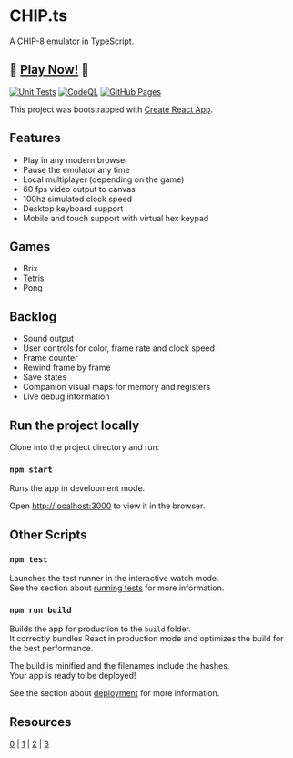 # CHIP.ts

A CHIP-8 emulator in TypeScript.

## 🚀 [Play Now!](https://penguinofwar.github.io/chip.ts/) 🚀

[![Unit Tests](https://github.com/PenguinOfWar/chip.ts/actions/workflows/unit-test.yml/badge.svg)](https://github.com/PenguinOfWar/chip.ts/actions/workflows/unit-test.yml) [![CodeQL](https://github.com/PenguinOfWar/chip.ts/actions/workflows/codeql-analysis.yml/badge.svg)](https://github.com/PenguinOfWar/chip.ts/actions/workflows/codeql-analysis.yml) [![GitHub Pages](https://github.com/PenguinOfWar/chip.ts/actions/workflows/gh-pages.yml/badge.svg)](https://github.com/PenguinOfWar/chip.ts/actions/workflows/gh-pages.yml)

This project was bootstrapped with [Create React App](https://github.com/facebook/create-react-app).

## Features

- Play in any modern browser
- Pause the emulator any time
- Local multiplayer (depending on the game)
- 60 fps video output to canvas
- 100hz simulated clock speed
- Desktop keyboard support
- Mobile and touch support with virtual hex keypad

## Games

- Brix
- Tetris
- Pong

## Backlog

- Sound output
- User controls for color, frame rate and clock speed
- Frame counter
- Rewind frame by frame
- Save states
- Companion visual maps for memory and registers
- Live debug information

## Run the project locally

Clone into the project directory and run:

### `npm start`

Runs the app in development mode.

Open [http://localhost:3000](http://localhost:3000) to view it in the browser.

## Other Scripts

### `npm test`

Launches the test runner in the interactive watch mode.\
See the section about [running tests](https://facebook.github.io/create-react-app/docs/running-tests) for more information.

### `npm run build`

Builds the app for production to the `build` folder.\
It correctly bundles React in production mode and optimizes the build for the best performance.

The build is minified and the filenames include the hashes.\
Your app is ready to be deployed!

See the section about [deployment](https://facebook.github.io/create-react-app/docs/deployment) for more information.

## Resources
[0](https://en.wikipedia.org/wiki/CHIP-8) | [1](https://github.com/alexanderdickson/Chip-8-Emulator/blob/5da6ac6a4753462d02ca7fe8d5a9398308b8d9d0/scripts/chip8.js#L193) | [2](https://github.com/eshyong/Chip-8-Emulator/blob/master/chip8.c) | [3](https://github.com/leemorgan/Chip8)
